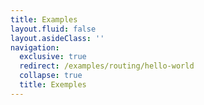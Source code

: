 ```yaml
---
title: Examples
layout.fluid: false
layout.asideClass: ''
navigation:
  exclusive: true
  redirect: /examples/routing/hello-world
  collapse: true
  title: Exemples
---
```

